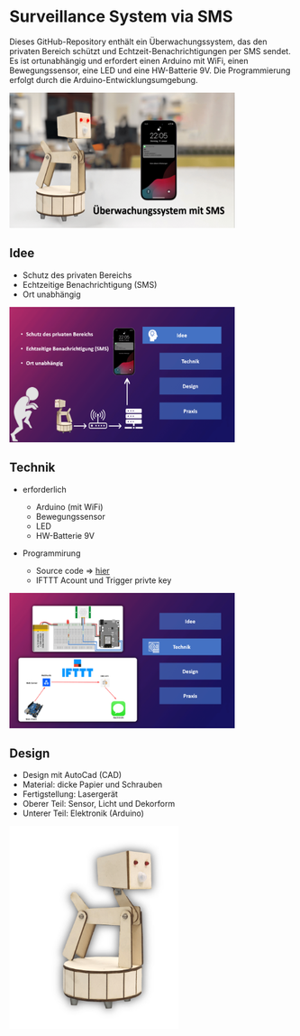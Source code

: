 # Surveillance System via SMS
Dieses GitHub-Repository enthält ein Überwachungssystem, das den privaten Bereich schützt und Echtzeit-Benachrichtigungen per SMS sendet. Es ist ortunabhängig und erfordert einen Arduino mit WiFi, einen Bewegungssensor, eine LED und eine HW-Batterie 9V. Die Programmierung erfolgt durch die Arduino-Entwicklungsumgebung.

<img alt="schönes Bild" src="pic/pic.png" width="400" height="240" >


## Idee
- Schutz des privaten Bereichs
- Echtzeitige Benachrichtigung (SMS)
- Ort unabhängig 

<img alt="schönes Bild" src="pic/pic1.png" width="400" height="240" >


## Technik
- erforderlich
  - Arduino (mit WiFi)
  - Bewegungssensor
  - LED
  - HW-Batterie 9V
  
- Programmirung
  - Source code => [hier](surveillance.system/source)
  - IFTTT Acount und Trigger privte key
  
<img alt="schönes Bild" src="pic/pic2.png" width="400" height="240" >


## Design
- Design mit AutoCad (CAD)
- Material: dicke Papier und Schrauben
- Fertigstellung: Lasergerät
- Oberer Teil: Sensor, Licht und Dekorform
- Unterer Teil: Elektronik (Arduino)

<img alt="schönes Bild" src="pic/pic3.png" width="300" height="360" >

